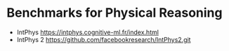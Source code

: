 # Benchmarks for Physical Reasoning


- IntPhys https://intphys.cognitive-ml.fr/index.html
- IntPhys 2 https://github.com/facebookresearch/IntPhys2.git
